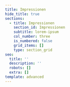 ```yaml
---
title: Impressionen
hide_title: true
sections:
  - title: Impressionen
    section_id: Impressionen
    subtitle: lorem-ipsum
    col_number: three
    is_numbered: false
    grid_items: []
    type: section_grid
seo:
  title: ''
  description: ''
  robots: []
  extra: []
template: advanced
---
```

